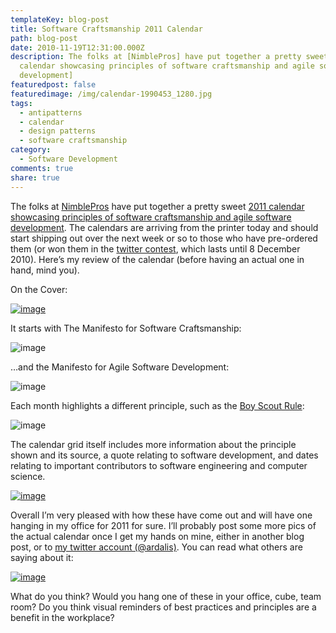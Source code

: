 ```yaml
---
templateKey: blog-post
title: Software Craftsmanship 2011 Calendar
path: blog-post
date: 2010-11-19T12:31:00.000Z
description: The folks at [NimblePros] have put together a pretty sweet [2011
  calendar showcasing principles of software craftsmanship and agile software
  development]
featuredpost: false
featuredimage: /img/calendar-1990453_1280.jpg
tags:
  - antipatterns
  - calendar
  - design patterns
  - software craftsmanship
category:
  - Software Development
comments: true
share: true
---
```

The folks at [NimblePros](http://nimblepros.com/) have put together a pretty sweet [2011 calendar showcasing principles of software craftsmanship and agile software development](http://nimblepros.com/products/software-craftsmanship-2011-calendar.aspx). The calendars are arriving from the printer today and should start shipping out over the next week or so to those who have pre-ordered them (or won them in the [twitter contest](http://nimblepros.com/news-and-events/2011-calendar-contest.aspx), which lasts until 8 December 2010). Here’s my review of the calendar (before having an actual one in hand, mind you).

On the Cover:

[![image](<> "image")](http://stevesmithblog.com/files/media/image/WindowsLiveWriter/SoftwareCraftsmanship2011Calendar_9BF0/image_2.png)

It starts with The Manifesto for Software Craftsmanship:

![image](<> "image")

…and the Manifesto for Agile Software Development:

![image](<> "image")

Each month highlights a different principle, such as the [Boy Scout Rule](http://programmer.97things.oreilly.com/wiki/index.php/The_Boy_Scout_Rule):

![image](<> "image")

The calendar grid itself includes more information about the principle shown and its source, a quote relating to software development, and dates relating to important contributors to software engineering and computer science.

[![image](<> "image")](http://stevesmithblog.com/files/media/image/WindowsLiveWriter/SoftwareCraftsmanship2011Calendar_9BF0/image_12.png)

Overall I’m very pleased with how these have come out and will have one hanging in my office for 2011 for sure. I’ll probably post some more pics of the actual calendar once I get my hands on mine, either in another blog post, or to [my twitter account (@ardalis)](http://twitter.com/ardalis). You can read what others are saying about it:

[![image](<> "image")](http://nimblepros.com/products/software-craftsmanship-2011-calendar.aspx)

What do you think? Would you hang one of these in your office, cube, team room? Do you think visual reminders of best practices and principles are a benefit in the workplace?